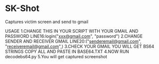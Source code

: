 # SK-Shot
Captures victim screen and send to gmail

USAGE
1.CHANGE THIS IN YOUR SCRIPT WITH YOUR GMAIL AND PASSWORD 
LINE16:login("xxx@gmail.com", "password") 
2.CHANGE SENDER AND RECEIVER GMAIL
LINE20:("senderemail@gmail.com", "receiveremail@gmail.com",)
3.CHECK YOUR GMAIL YOU WILL GET BS64 STRINGS COPY ALL AND  PASTE IN BASE64.TXT
4.NOW RUN decodebs64.py 
5.You will get captured screenshot
